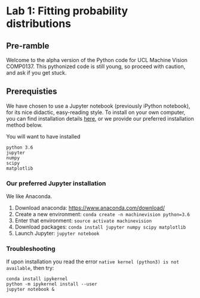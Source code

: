 # Lab 1: Fitting probability distributions

## Pre-ramble
Welcome to the alpha version of the Python code for UCL Machine Vision
COMP0137. This pythonized code is still young, so proceed with caution, and ask if you get stuck. 

## Prerequisties
We have chosen to use a Jupyter notebook (previously iPython notebook),
for its nice didactic, easy-reading style. To install on your own computer, you can find installation
details [here](http://jupyter.readthedocs.io/en/latest/install.html), or
we provide our preferred installation method below.

You will want to have installed
```
python 3.6
jupyter
numpy
scipy
matplotlib
```

### Our preferred Jupyter installation
We like Anaconda.

1) Download anaconda: https://www.anaconda.com/download/
2) Create a new environment: `conda create -n machinevision python=3.6`
3) Enter that environment: `source activate machinevision`
4) Download packages: `conda install jupyter numpy scipy matplotlib`
5) Launch Jupyter: `jupyter notebook`


### Troubleshooting
If upon installation you read the error `native kernel (python3) is not available`, 
then try:

```
conda install ipykernel
python -m ipykernel install --user
jupyter notebook &
```
